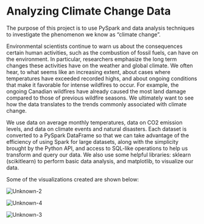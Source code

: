 # Analyzing Climate Change Data

The purpose of this project is to use PySpark and data analysis techniques to investigate the phenomenon we know as “climate change”.

Environmental scientists continue to warn us about the consequences certain human activities, such as the combustion of fossil fuels, can have on the environment. In particular, researchers emphasize the long term changes these activities have on the weather and global climate. We often hear, to what seems like an increasing extent, about cases where temperatures have exceeded recorded highs, and about ongoing conditions that make it favorable for intense wildfires to occur. For example, the ongoing Canadian wildfires have already caused the most land damage compared to those of previous wildfire seasons. We ultimately want to see how the data translates to the trends commonly associated with climate change.

We use data on average monthly temperatures, data on CO2 emission levels, and data on climate events and natural disasters. Each dataset is converted to a PySpark DataFrame so that we can take advantage of the efficiency of using Spark for large datasets, along with the simplicity brought by the Python API, and access to SQL-like operations to help us transform and query our data. We also use some helpful libraries: sklearn (scikitlearn) to perform basic data analysis, and matplotlib, to visualize our data.

Some of the visualizations created are shown below:


![Unknown-2](https://github.com/alejandramarcelino/environmental-analysis/assets/123498567/f9ad1081-12a8-47b0-9426-5b69b607bc95)


![Unknown-4](https://github.com/alejandramarcelino/environmental-analysis/assets/123498567/4855312b-0be5-44c8-af45-475167486d09)


![Unknown-3](https://github.com/alejandramarcelino/environmental-analysis/assets/123498567/0650d0d2-aff3-482d-a27f-2dd3a73d060b)
